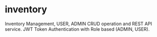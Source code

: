 # inventory
Inventory Management, USER, ADMIN CRUD operation and REST API service. JWT Token Authentication with Role based (ADMIN, USER).

